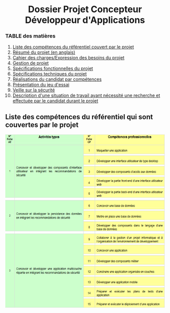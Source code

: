 <h1 align="center">Dossier Projet Concepteur Développeur d'Applications</h1>

### TABLE des matières
1. [Liste des compétences du référentiel couvert par le projet](./assets/skills_cda.png)
2. [Résumé du projet (en anglais)](#project_resume_eng)
3. [Cahier des charges/Expression des besoins du projet](#project_need)
4. [Gestion de projet](#project_management)
5. [Spécifications fonctionnelles du projet](#project_features_specs)
6. [Spécifications techniques du projet](#project_technical_specs)
7. [Réalisations du candidat par compétences](#realizations)
8. [Présentation du jeu d'essai](#test_data)
9. [Veille sur la sécurité](#security_check)
10. [Description d'une situation de travail ayant nécessité une recherche et effectuée par le candidat durant le projet](#research_during_project)


<h2>Liste des compétences du référentiel qui sont couvertes par le projet</h2>

![compétences du titre CDA 2024](./assets/skills_cda.png)






